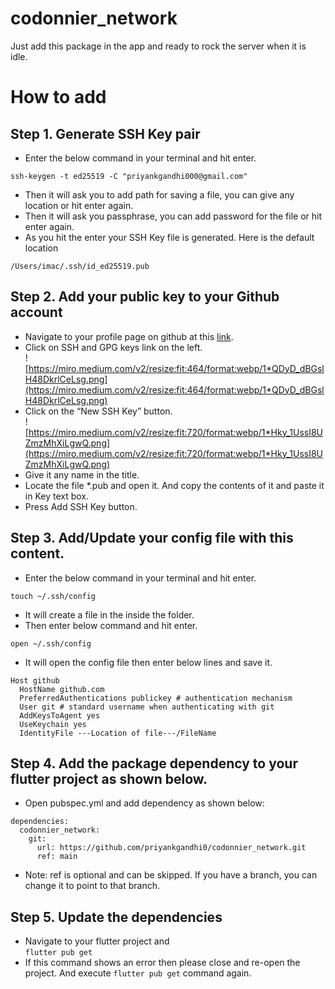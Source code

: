 
# codonnier_network

Just add this package in the app and ready to rock the server when it is idle.

# How to add
## Step 1. Generate SSH Key pair
* Enter the below command in your terminal and hit enter.
```
ssh-keygen -t ed25519 -C "priyankgandhi000@gmail.com"
```
* Then it will ask you to add path for saving a file, you can give any location or hit enter again.
* Then it will ask you passphrase, you can add password for the file or hit enter again.
* As you hit the enter your SSH Key file is generated. Here is the default location
```
/Users/imac/.ssh/id_ed25519.pub
```

## Step 2. Add your public key to your Github account
* Navigate to your profile page on github at this [link](https://github.com/settings/profile).
* Click on SSH and GPG keys link on the left.  
  ![https://miro.medium.com/v2/resize:fit:464/format:webp/1*QDyD_dBGslH48DkrlCeLsg.png](https://miro.medium.com/v2/resize:fit:464/format:webp/1*QDyD_dBGslH48DkrlCeLsg.png)
* Click on the “New SSH Key” button.  
  ![https://miro.medium.com/v2/resize:fit:720/format:webp/1*Hky_1UssI8UZmzMhXiLgwQ.png](https://miro.medium.com/v2/resize:fit:720/format:webp/1*Hky_1UssI8UZmzMhXiLgwQ.png)
* Give it any name in the title.
* Locate the file *.pub and open it. And copy the contents of it and paste it in Key text box.
* Press Add SSH Key button.

## Step 3. Add/Update your config file with this content.
* Enter the below command in your terminal and hit enter.
```
touch ~/.ssh/config
```
* It will create a file in the inside the folder.
* Then enter below command and hit enter.
```
open ~/.ssh/config
```
* It will open the config file then enter below lines and save it.

```
Host github
  HostName github.com  
  PreferredAuthentications publickey # authentication mechanism  
  User git # standard username when authenticating with git  
  AddKeysToAgent yes  
  UseKeychain yes  
  IdentityFile ---Location of file---/FileName
```

## Step 4. Add the package dependency to your flutter project as shown below.
* Open pubspec.yml and add dependency as shown below:
```
dependencies:
  codonnier_network:
    git:
      url: https://github.com/priyankgandhi0/codonnier_network.git
      ref: main
```
* Note: ref is optional and can be skipped. If you have a branch, you can change it to point to that branch.

## Step 5. Update the dependencies
* Navigate to your flutter project and  
  `flutter pub get`
* If this command shows an error then please close and re-open the project. And execute `flutter pub get` command again.